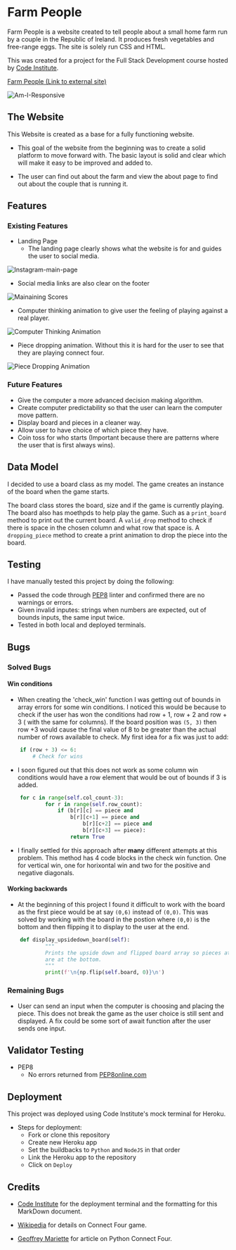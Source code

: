 # Farm People

Farm People is a website created to tell people about a small home farm run by a couple in the Republic of Ireland. It produces fresh vegetables and free-range eggs. The site is solely run CSS and HTML. 

This was created for a project for the Full Stack Development course hosted by [Code Institute](https://codeinstitute.net/ie/5-day-coding-challenge/?utm_term=code%20institute&utm_campaign=CI+-+IRL+-+Search+-+Brand&utm_source=adwords&utm_medium=ppc&hsa_acc=8983321581&hsa_cam=14304747355&hsa_grp=128775288209&hsa_ad=539453915484&hsa_src=g&hsa_tgt=kwd-319867646331&hsa_kw=code%20institute&hsa_mt=e&hsa_net=adwords&hsa_ver=3&gclid=Cj0KCQiAzMGNBhCyARIsANpUkzORRe5o1VJJG9_EwnX2Oxn-ftPjCcE-f8G-M0uOoLartu-8DkXRH5YaAozNEALw_wcB).

[Farm People (Link to external site)](https://dazhaze.github.io/Milestone-Project-One/index.html)

![Am-I-Responsive](https://raw.githubusercontent.com/DazHaze/Milestone-Project-One/main/assets/images/redo-readme/Am-I-Responsive.png)

## The Website

This Website is created as a base for a fully functioning website.

* This goal of the website from the beginning was to create a solid platform to move forward with. The basic layout is solid and clear which will make it easy to be improved and added to.

* The user can find out about the farm and view the about page to find out about the couple that is running it.
## Features

### **Existing Features**

* Landing Page
  * The landing page clearly shows what the website is for and guides the user to social media.

![Instagram-main-page](https://raw.githubusercontent.com/DazHaze/Milestone-Project-One/main/assets/images/redo-readme/instagram-main-page.png)

* Social media links are also clear on the footer

![Mainaining Scores](images/maintaining-scores.png)

* Computer thinking animation to give user the feeling of playing against a real player.

![Computer Thinking Animation](images/computer-thinking-animation.png)

* Piece dropping animation. Without this it is hard for the user to see that they are playing connect four.

![Piece Dropping Animation](images/dropping-animation.png)

### **Future Features**

* Give the computer a more advanced decision making algorithm.
* Create computer predictability so that the user can learn the computer move pattern.
* Display board and pieces in a cleaner way.
* Allow user to have choice of which piece they have.
* Coin toss for who starts (Important because there are patterns where the user that is first always wins).

## Data Model

I decided to use a board class as my model. The game creates an instance of the board when the game starts.

The board class stores the board, size and if the game is currently playing. The board also has moethpds to help play the game. Such as a `print_board` method to print out the current board. A `valid_drop` method to check if there is space in the chosen column and what row that space is. A `dropping_piece` method to create a print animation to drop the piece into the board.

## Testing

I have manually tested this project by doing the following:
* Passed the code through [PEP8](http://pep8online.com/checkresult) linter and confirmed there are no warnings or errors.
* Given invalid inputes: strings when numbers are expected, out of bounds inputs, the same input twice.
* Tested in both local and deployed terminals.

## Bugs

### **Solved Bugs**

#### **Win conditions**
* When creating the 'check_win' function I was getting out of bounds in array errors for some win conditions. I noticed this would be because to check
if the user has won the conditions had row + 1, row + 2 and row + 3 ( with the same for columns). If the board position was `(5, 3)` then row +3 would cause the final value of 
8 to be greater than the actual number of rows available to check. My first idea for a fix was just to add:
```python
    if (row + 3) <= 6:
        # Check for wins
```
* I soon figured out that this does not work as some column win conditions would have a row element that would be out of bounds if 3 is added.
```python
    for c in range(self.col_count-3):
            for r in range(self.row_count):
                if (b[r][c] == piece and
                    b[r][c+1] == piece and
                        b[r][c+2] == piece and
                        b[r][c+3] == piece):
                    return True
```
* I finally settled for this approach after **many** different attempts at this problem. This method has 4 code blocks in the check win function. One for vertical win, one for horixontal win and two for the positive and negative diagonals.

#### **Working backwards**
* At the beginning of this project I found it difficult to work with the board as the first piece would be at say `(0,6)` instead of `(0,0)`. 
This was solved by working with the board in the postion where `(0,0)` is the bottom and then flipping it to display to the user at the end.
```python
    def display_upsidedown_board(self):
            """
            Prints the upside down and flipped board array so pieces at 0,0
            are at the bottom.
            """
            print(f'\n{np.flip(self.board, 0)}\n')
```

### **Remaining Bugs**

* User can send an input when the computer is choosing and placing the piece. This does not break the game as the user choice is still sent and displayed. A fix could be some sort of await function after the user sends one input.

## Validator Testing
* PEP8
  * No errors returned from [PEP8online.com](PEP8online.com)

## Deployment
This project was deployed using Code Institute's mock terminal for Heroku.

* Steps for deployment:
  * Fork or clone this repository
  * Create new Heroku app
  * Set the buildbacks to `Python` and `NodeJS` in that order
  * Link the Heroku app to the repository
  * Click on `Deploy`

## Credits
* [Code Institute](https://codeinstitute.net/all-access-coding-challenge/?utm_term=code%20institute&utm_campaign=CI+-+IRL+-+Search+-+Brand&utm_source=adwords&utm_medium=ppc&hsa_acc=8983321581&hsa_cam=14304747355&hsa_grp=128775288209&hsa_ad=539453915484&hsa_src=g&hsa_tgt=kwd-319867646331&hsa_kw=code%20institute&hsa_mt=e&hsa_net=adwords&hsa_ver=3&gclid=CjwKCAiAv_KMBhAzEiwAs-rX1PXOCAky8yjljHzgvSnccpkyUOvNLVGMuzG11t86weTdFdPiTfNHHhoCFuwQAvD_BwE) for the deployment terminal and the formatting for this MarkDown document.

* [Wikipedia](https://en.wikipedia.org/wiki/Connect_Four) for details on Connect Four game.

* [Geoffrey Mariette](https://medium.com/@geoffrey.mariette/crazy-connect4-with-python-146d384f4cfb) for article on Python Connect Four.